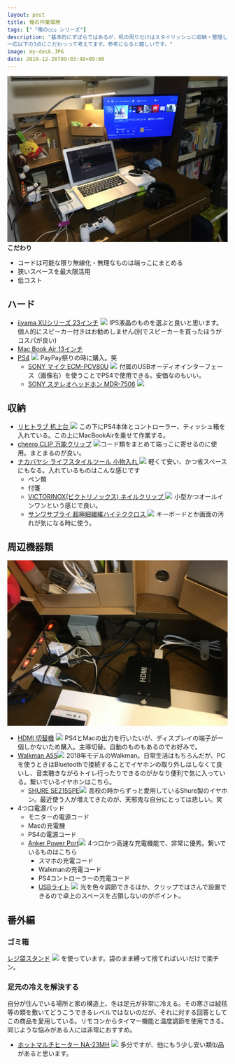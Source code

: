 ```yaml
---
layout: post
title: 俺の作業環境
tags: ["「俺の◯◯」シリーズ"]
description: "基本的にずぼらではあるが、机の周りだけはスタイリッシュに収納・整理しておきたい僕の作業環境を紹介します。
一応以下の3点にこだわっって考えてます。参考になると嬉しいです。"
image: my-desk.JPG
date: 2018-12-26T09:03:48+09:00
---
```

![image](/images/thumbs/my-desk.JPG)
**こだわり**
- コードは可能な限り無線化・無理なものは端っこにまとめる
- 狭いスペースを最大限活用
- 低コスト



## ハード
- [iiyama XUシリーズ 23インチ](https://amzn.to/2F6FLxA)
<a href="https://www.amazon.co.jp/iiyama-%E3%83%87%E3%82%A3%E3%82%B9%E3%83%97%E3%83%AC%E3%82%A4-XU2390HS-B3-23%E3%82%A4%E3%83%B3%E3%83%81-AH-IPS/dp/B0747SZJPT/ref=as_li_ss_il?s=computers&ie=UTF8&qid=1546575557&sr=1-1&keywords=iiyama+xu2390hs-b3&linkCode=li2&tag=pipinosuke04-22&linkId=969b86898220a6c1f7c89182c6ba6b66&language=ja_JP" target="_blank"><img border="0" src="//ws-fe.amazon-adsystem.com/widgets/q?_encoding=UTF8&ASIN=B0747SZJPT&Format=_SL160_&ID=AsinImage&MarketPlace=JP&ServiceVersion=20070822&WS=1&tag=pipinosuke04-22&language=ja_JP" ></a><img src="https://ir-jp.amazon-adsystem.com/e/ir?t=pipinosuke04-22&language=ja_JP&l=li2&o=9&a=B0747SZJPT" width="1" height="1" border="0" alt="" style="border:none !important; margin:0px !important;" />
IPS液晶のものを選ぶと良いと思います。個人的にスピーカー付きはお勧めしません(別でスピーカーを買ったほうがコスパが良い)
- [Mac Book Air 13インチ](https://www.apple.com/jp/shop/buy-mac/macbook-air/1.8ghz%E3%83%87%E3%83%A5%E3%82%A2%E3%83%AB%E3%82%B3%E3%82%A2%E3%83%97%E3%83%AD%E3%82%BB%E3%83%83%E3%82%B5%EF%BC%88turbo-boost%E4%BD%BF%E7%94%A8%E6%99%82%E6%9C%80%E5%A4%A72.9ghz%EF%BC%89-128gb?afid=p238%7Css4z9yeds-dc_mtid_18707vxu38484_pcrid_96182712077_&cid=aos-jp-kwgo-pla-btb-product-MQD32)
- [PS4](https://amzn.to/2F5rcKJ)
<a href="https://www.amazon.co.jp/PlayStation-%E3%82%B0%E3%83%AC%E3%82%A4%E3%82%B7%E3%83%A3%E3%83%BC%E3%83%BB%E3%83%9B%E3%83%AF%E3%82%A4%E3%83%88-500GB-CUH-2200AB02-%E3%81%8A%E5%A5%BD%E3%81%8D%E3%81%AA%E3%83%80%E3%82%A6%E3%83%B3%E3%83%AD%E3%83%BC%E3%83%89%E3%82%BD%E3%83%95%E3%83%882%E6%9C%AC%E3%82%BB%E3%83%83%E3%83%88/dp/B07F76JX3F/ref=as_li_ss_il?s=videogames&ie=UTF8&qid=1546575771&sr=1-3&keywords=ps4&linkCode=li2&tag=pipinosuke04-22&linkId=44408c6648b33418f198ddfe8fa079e0&language=ja_JP" target="_blank"><img border="0" src="//ws-fe.amazon-adsystem.com/widgets/q?_encoding=UTF8&ASIN=B07F76JX3F&Format=_SL160_&ID=AsinImage&MarketPlace=JP&ServiceVersion=20070822&WS=1&tag=pipinosuke04-22&language=ja_JP" ></a><img src="https://ir-jp.amazon-adsystem.com/e/ir?t=pipinosuke04-22&language=ja_JP&l=li2&o=9&a=B07F76JX3F" width="1" height="1" border="0" alt="" style="border:none !important; margin:0px !important;" />
PayPay祭りの時に購入。笑
	- [SONY マイク ECM-PCV80U](https://amzn.to/2RlF1u6)
<a href="https://www.amazon.co.jp/SONY-%E3%82%A8%E3%83%AC%E3%82%AF%E3%83%88%E3%83%AC%E3%83%83%E3%83%88%E3%82%B3%E3%83%B3%E3%83%87%E3%83%B3%E3%82%B5%E3%83%BC%E3%83%9E%E3%82%A4%E3%82%AF%E3%83%AD%E3%83%9B%E3%83%B3-%E3%82%B2%E3%83%BC%E3%83%A0%E7%94%A8-PCV80U-ECM-PCV80U/dp/B005M2HDA6/ref=as_li_ss_il?ie=UTF8&linkCode=li2&tag=pipinosuke04-22&linkId=fb7b20336b52ab561ba3132cd3340c9f&language=ja_JP" target="_blank"><img border="0" src="//ws-fe.amazon-adsystem.com/widgets/q?_encoding=UTF8&ASIN=B005M2HDA6&Format=_SL160_&ID=AsinImage&MarketPlace=JP&ServiceVersion=20070822&WS=1&tag=pipinosuke04-22&language=ja_JP" ></a><img src="https://ir-jp.amazon-adsystem.com/e/ir?t=pipinosuke04-22&language=ja_JP&l=li2&o=9&a=B005M2HDA6" width="1" height="1" border="0" alt="" style="border:none !important; margin:0px !important;" />
付属のUSBオーディオインターフェース（画像右）を使うことでPS4で使用できる。安価なのもいい。
	-  [SONY ステレオヘッドホン MDR-7506](https://amzn.to/2AgLJIp)
<a href="https://www.amazon.co.jp/%E3%82%BD%E3%83%8B%E3%83%BC-SONY-MDR7506-%E3%82%B9%E3%83%86%E3%83%AC%E3%82%AA%E3%83%98%E3%83%83%E3%83%89%E3%83%9B%E3%83%B3-MDR-7506/dp/B000AJIF4E/ref=as_li_ss_il?ie=UTF8&linkCode=li2&tag=pipinosuke04-22&linkId=2a40a5a92cda54ee1ef300cbd0b5d9c7&language=ja_JP" target="_blank"><img border="0" src="//ws-fe.amazon-adsystem.com/widgets/q?_encoding=UTF8&ASIN=B000AJIF4E&Format=_SL160_&ID=AsinImage&MarketPlace=JP&ServiceVersion=20070822&WS=1&tag=pipinosuke04-22&language=ja_JP" ></a><img src="https://ir-jp.amazon-adsystem.com/e/ir?t=pipinosuke04-22&language=ja_JP&l=li2&o=9&a=B000AJIF4E" width="1" height="1" border="0" alt="" style="border:none !important; margin:0px !important;" />

## 収納
- [リヒトラブ 机上台 ](https://amzn.to/2EOD83u)
<a href="https://www.amazon.co.jp/gp/product/B00485JPYU/ref=as_li_ss_il?ie=UTF8&psc=1&linkCode=li2&tag=pipinosuke04-22&linkId=af94a0af46024d1738e921424a31dd04&language=ja_JP" target="_blank"><img border="0" src="//ws-fe.amazon-adsystem.com/widgets/q?_encoding=UTF8&ASIN=B00485JPYU&Format=_SL160_&ID=AsinImage&MarketPlace=JP&ServiceVersion=20070822&WS=1&tag=pipinosuke04-22&language=ja_JP" ></a><img src="https://ir-jp.amazon-adsystem.com/e/ir?t=pipinosuke04-22&language=ja_JP&l=li2&o=9&a=B00485JPYU" width="1" height="1" border="0" alt="" style="border:none !important; margin:0px !important;" />
この下にPS4本体とコントローラー、ティッシュ箱を入れている。この上にMacBookAirを乗せて作業する。
- [cheero CLIP 万能クリップ](https://amzn.to/2BPxVVh)
<a href="https://www.amazon.co.jp/gp/product/B00I2JAJAW/ref=as_li_ss_il?ie=UTF8&psc=1&linkCode=li2&tag=pipinosuke04-22&linkId=20daeca7a3698cdd12a2f63dc9e090bd&language=ja_JP" target="_blank"><img border="0" src="//ws-fe.amazon-adsystem.com/widgets/q?_encoding=UTF8&ASIN=B00I2JAJAW&Format=_SL160_&ID=AsinImage&MarketPlace=JP&ServiceVersion=20070822&WS=1&tag=pipinosuke04-22&language=ja_JP" ></a><img src="https://ir-jp.amazon-adsystem.com/e/ir?t=pipinosuke04-22&language=ja_JP&l=li2&o=9&a=B00I2JAJAW" width="1" height="1" border="0" alt="" style="border:none !important; margin:0px !important;" />コード類をまとめて端っこに寄せるのに使用。まとまるのが良い。
- [ナカバヤシ ライフスタイルツール 小物入れ ](https://amzn.to/2CyQBdd)
<a href="https://www.amazon.co.jp/gp/product/B01MG79BVA/ref=as_li_ss_il?ie=UTF8&psc=1&linkCode=li2&tag=pipinosuke04-22&linkId=7cd88c26d911dd5b798ac8ea2ece2a8b&language=ja_JP" target="_blank"><img border="0" src="//ws-fe.amazon-adsystem.com/widgets/q?_encoding=UTF8&ASIN=B01MG79BVA&Format=_SL160_&ID=AsinImage&MarketPlace=JP&ServiceVersion=20070822&WS=1&tag=pipinosuke04-22&language=ja_JP" ></a><img src="https://ir-jp.amazon-adsystem.com/e/ir?t=pipinosuke04-22&language=ja_JP&l=li2&o=9&a=B01MG79BVA" width="1" height="1" border="0" alt="" style="border:none !important; margin:0px !important;" />
軽くて安い、かつ省スペースにもなる。入れているものはこんな感じです
	- ペン類
	- 付箋
	- [VICTORINOX(ビクトリノックス) ネイルクリップ ](https://amzn.to/2BCWEvQ)
<a href="https://www.amazon.co.jp/VICTORINOX-%E3%83%93%E3%82%AF%E3%83%88%E3%83%AA%E3%83%8E%E3%83%83%E3%82%AF%E3%82%B9-%E3%83%8D%E3%82%A4%E3%83%AB%E3%82%AF%E3%83%AA%E3%83%83%E3%83%97-0-6463-%E3%80%90%E6%97%A5%E6%9C%AC%E6%AD%A3%E8%A6%8F%E5%93%81%E3%80%91/dp/B00K3LGRAS/ref=as_li_ss_il?ie=UTF8&qid=1545747264&sr=8-2&keywords=victorinox+%E3%83%93%E3%82%AF%E3%83%88%E3%83%AA%E3%83%8E%E3%83%83%E3%82%AF%E3%82%B9+%E7%88%AA%E5%88%87%E3%82%8A&linkCode=li2&tag=pipinosuke04-22&linkId=db8b76aecb389e4d1df305269206f476&language=ja_JP" target="_blank"><img border="0" src="//ws-fe.amazon-adsystem.com/widgets/q?_encoding=UTF8&ASIN=B00K3LGRAS&Format=_SL160_&ID=AsinImage&MarketPlace=JP&ServiceVersion=20070822&WS=1&tag=pipinosuke04-22&language=ja_JP" ></a><img src="https://ir-jp.amazon-adsystem.com/e/ir?t=pipinosuke04-22&language=ja_JP&l=li2&o=9&a=B00K3LGRAS" width="1" height="1" border="0" alt="" style="border:none !important; margin:0px !important;" />
小型かつオールインワンという感じで良い。
	- [サンワサプライ 超極細繊維ハイテククロス ](https://amzn.to/2EP5F8R)
<a href="https://www.amazon.co.jp/%E3%82%B5%E3%83%B3%E3%83%AF%E3%82%B5%E3%83%97%E3%83%A9%E3%82%A4-%E8%B6%85%E6%A5%B5%E7%B4%B0%E7%B9%8A%E7%B6%AD%E3%83%8F%E3%82%A4%E3%83%86%E3%82%AF%E3%82%AF%E3%83%AD%E3%82%B9-30%C3%9740cm-%E5%A4%A7%E5%88%A4%E3%82%BF%E3%82%A4%E3%83%97-DK-KC5/dp/B000248ZQ0/ref=as_li_ss_il?ie=UTF8&linkCode=li2&tag=pipinosuke04-22&linkId=065654214ca4c02478da8711aa2a75cc&language=ja_JP" target="_blank"><img border="0" src="//ws-fe.amazon-adsystem.com/widgets/q?_encoding=UTF8&ASIN=B000248ZQ0&Format=_SL160_&ID=AsinImage&MarketPlace=JP&ServiceVersion=20070822&WS=1&tag=pipinosuke04-22&language=ja_JP" ></a><img src="https://ir-jp.amazon-adsystem.com/e/ir?t=pipinosuke04-22&language=ja_JP&l=li2&o=9&a=B000248ZQ0" width="1" height="1" border="0" alt="" style="border:none !important; margin:0px !important;" />
キーボードとか画面の汚れが気になる時に使う。

## 周辺機器類
![gadjet](/images/my-desk/gadjet.JPG)
- [HDMI 切替機](https://amzn.to/2BXgtOn)
<a href="https://www.amazon.co.jp/iBUFFALO-HDMI%E5%88%87%E6%9B%BF%E5%99%A8HEAC%E5%AF%BE%E5%BF%9C2%E3%83%9D%E3%83%BC%E3%83%88-Nintendo-Switch%E5%8B%95%E4%BD%9C%E7%A2%BA%E8%AA%8D%E6%B8%88-BSAK202/dp/B004IPRAGK/ref=as_li_ss_il?ie=UTF8&qid=1546576037&sr=8-2&keywords=ibuffalo+hdmi%E5%88%87%E6%9B%BF%E5%99%A8&linkCode=li2&tag=pipinosuke04-22&linkId=e1ddb64a0413577edd0bc4ef3c288fa5&language=ja_JP" target="_blank"><img border="0" src="//ws-fe.amazon-adsystem.com/widgets/q?_encoding=UTF8&ASIN=B004IPRAGK&Format=_SL160_&ID=AsinImage&MarketPlace=JP&ServiceVersion=20070822&WS=1&tag=pipinosuke04-22&language=ja_JP" ></a><img src="https://ir-jp.amazon-adsystem.com/e/ir?t=pipinosuke04-22&language=ja_JP&l=li2&o=9&a=B004IPRAGK" width="1" height="1" border="0" alt="" style="border:none !important; margin:0px !important;" />
PS4とMacの出力を行いたいが、ディスプレイの端子が一個しかないため購入。主導切替。自動のものもあるのでお好みで。
- [Walkman A55](https://amzn.to/2Tpk5jl)<a href="https://www.amazon.co.jp/%E3%82%BD%E3%83%8B%E3%83%BC-SONY-%E3%82%A6%E3%82%A9%E3%83%BC%E3%82%AF%E3%83%9E%E3%83%B3-A%E3%82%B7%E3%83%AA%E3%83%BC%E3%82%BA-NW-A55/dp/B07GZ85X5R/ref=as_li_ss_il?ie=UTF8&linkCode=li2&tag=pipinosuke04-22&linkId=92a25e5514d93d6468636fec96af2655&language=ja_JP" target="_blank"><img border="0" src="//ws-fe.amazon-adsystem.com/widgets/q?_encoding=UTF8&ASIN=B07GZ85X5R&Format=_SL160_&ID=AsinImage&MarketPlace=JP&ServiceVersion=20070822&WS=1&tag=pipinosuke04-22&language=ja_JP" ></a><img src="https://ir-jp.amazon-adsystem.com/e/ir?t=pipinosuke04-22&language=ja_JP&l=li2&o=9&a=B07GZ85X5R" width="1" height="1" border="0" alt="" style="border:none !important; margin:0px !important;" />
2018年モデルのWalkman。日常生活はもちろんだが、PCを使うときはBluetoothで接続することでイヤホンの取り外しはしなくて良いし、音楽聴きながらトイレ行ったりできるのがかなり便利で気に入っている。繋いでいるイヤホンはこちら。
	- [SHURE SE215SPE](https://amzn.to/2Ad7RTS)<a href="https://www.amazon.co.jp/SHURE-Special-%E3%83%88%E3%83%A9%E3%83%B3%E3%82%B9%E3%82%B9%E3%83%AB%E3%83%BC%E3%82%BB%E3%83%B3%E3%83%88%E3%83%96%E3%83%AB%E3%83%BC-SE215SPE-%E3%80%90%E5%9B%BD%E5%86%85%E6%AD%A3%E8%A6%8F%E5%93%81%E3%80%91/dp/B00A16BT4E/ref=as_li_ss_il?ie=UTF8&linkCode=li2&tag=pipinosuke04-22&linkId=ddc5a3afc6d00de608ce2396d5de567d&language=ja_JP" target="_blank"><img border="0" src="//ws-fe.amazon-adsystem.com/widgets/q?_encoding=UTF8&ASIN=B00A16BT4E&Format=_SL160_&ID=AsinImage&MarketPlace=JP&ServiceVersion=20070822&WS=1&tag=pipinosuke04-22&language=ja_JP" ></a><img src="https://ir-jp.amazon-adsystem.com/e/ir?t=pipinosuke04-22&language=ja_JP&l=li2&o=9&a=B00A16BT4E" width="1" height="1" border="0" alt="" style="border:none !important; margin:0px !important;" />
高校の時からずっと愛用しているShure製のイヤホン。最近使う人が増えてきたのが、天邪鬼な自分にとっては悲しい。笑
- 4つ口電源パッド
	- モニターの電源コード
	- Macの充電機
	- PS4の電源コード
	- [Anker Power Port](https://amzn.to/2AbADEk)<a href="https://www.amazon.co.jp/Anker-PowerPort-USB%E6%80%A5%E9%80%9F%E5%85%85%E9%9B%BB%E5%99%A8-Android%E5%AF%BE%E5%BF%9C-%E6%8A%98%E7%95%B3%E5%BC%8F%E3%83%97%E3%83%A9%E3%82%B0%E6%90%AD%E8%BC%89%E3%80%91/dp/B00VTJS58U/ref=as_li_ss_il?ie=UTF8&linkCode=li2&tag=pipinosuke04-22&linkId=fe1ea6806c165a9e711695d2a0602f3d&language=ja_JP" target="_blank"><img border="0" src="//ws-fe.amazon-adsystem.com/widgets/q?_encoding=UTF8&ASIN=B00VTJS58U&Format=_SL160_&ID=AsinImage&MarketPlace=JP&ServiceVersion=20070822&WS=1&tag=pipinosuke04-22&language=ja_JP" ></a><img src="https://ir-jp.amazon-adsystem.com/e/ir?t=pipinosuke04-22&language=ja_JP&l=li2&o=9&a=B00VTJS58U" width="1" height="1" border="0" alt="" style="border:none !important; margin:0px !important;" />
	4つ口かつ高速な充電機能で、非常に優秀。繋いでいるものはこちら
		- スマホの充電コード
	    - Walkmanの充電コード
	    - PS4コントローラーの充電コード
	    - [USBライト](https://amzn.to/2BXHVvF)
<a href="https://www.amazon.co.jp/gp/product/B075C76TKD/ref=as_li_ss_il?ie=UTF8&psc=1&linkCode=li2&tag=pipinosuke04-22&linkId=2c713f5db80f9a88de8aadf57d146daf&language=ja_JP" target="_blank"><img border="0" src="//ws-fe.amazon-adsystem.com/widgets/q?_encoding=UTF8&ASIN=B075C76TKD&Format=_SL160_&ID=AsinImage&MarketPlace=JP&ServiceVersion=20070822&WS=1&tag=pipinosuke04-22&language=ja_JP" ></a><img src="https://ir-jp.amazon-adsystem.com/e/ir?t=pipinosuke04-22&language=ja_JP&l=li2&o=9&a=B075C76TKD" width="1" height="1" border="0" alt="" style="border:none !important; margin:0px !important;" />
光を色々調節できるほか、クリップではさんで設置できるので卓上のスペースを占領しないのがポイント。

## 番外編
### ゴミ箱
[レジ袋スタンド](https://amzn.to/2CPxEmP)
<a href="https://www.amazon.co.jp/%E5%B1%B1%E5%B4%8E%E5%AE%9F%E6%A5%AD-%E3%83%AC%E3%82%B8%E8%A2%8B%E3%82%B9%E3%82%BF%E3%83%B3%E3%83%89-%E3%83%96%E3%83%A9%E3%83%83%E3%82%AF-%E7%B4%84W26%C3%97D31%C3%97H50cm-6190/dp/B000V9G20W/ref=as_li_ss_il?_encoding=UTF8&psc=1&refRID=DKBWDGJRSVQ4F8Q4XNNF&linkCode=li2&tag=pipinosuke04-22&linkId=addb2e285429b031263c909dd8250a37&language=ja_JP" target="_blank"><img border="0" src="//ws-fe.amazon-adsystem.com/widgets/q?_encoding=UTF8&ASIN=B000V9G20W&Format=_SL160_&ID=AsinImage&MarketPlace=JP&ServiceVersion=20070822&WS=1&tag=pipinosuke04-22&language=ja_JP" ></a><img src="https://ir-jp.amazon-adsystem.com/e/ir?t=pipinosuke04-22&language=ja_JP&l=li2&o=9&a=B000V9G20W" width="1" height="1" border="0" alt="" style="border:none !important; margin:0px !important;" />
を使っています。袋のまま縛って捨てればいいだけで楽チン。

### 足元の冷えを解決する
自分が住んでいる場所と家の構造上、冬は足元が非常に冷える。その寒さは絨毯等の類を敷いてどうこうできるレベルではないのだが、それに対する回答としてこの商品を愛用している。リモコンからタイマー機能と温度調節を使用できる。同じような悩みがある人には非常におすすめ。
- [ホットマルチヒーター NA-23MH](https://amzn.to/2TtVXwa)
<a href="https://www.amazon.co.jp/%E6%97%A5%E6%9C%AC%E8%A3%BD-%E3%83%9B%E3%83%83%E3%83%88%E3%83%9E%E3%83%AB%E3%83%81%E3%83%92%E3%83%BC%E3%82%BF%E3%83%BC-NA-23MH-G-%E3%82%B0%E3%83%AA%E3%83%BC%E3%83%B3/dp/B016A1T47C/ref=as_li_ss_il?_encoding=UTF8&pd_rd_i=B016A1T47C&pd_rd_r=5cede161-0fed-11e9-bac0-fb17b6fd45e3&pd_rd_w=eSCDK&pd_rd_wg=ntv3N&pf_rd_p=cda7018a-662b-401f-9c16-bd4ec317039e&pf_rd_r=SA0J7Y0RP8TP29D36BWD&psc=1&refRID=SA0J7Y0RP8TP29D36BWD&linkCode=li2&tag=pipinosuke04-22&linkId=81044924eee382384dd35f5af2e9e62b&language=ja_JP" target="_blank"><img border="0" src="//ws-fe.amazon-adsystem.com/widgets/q?_encoding=UTF8&ASIN=B016A1T47C&Format=_SL160_&ID=AsinImage&MarketPlace=JP&ServiceVersion=20070822&WS=1&tag=pipinosuke04-22&language=ja_JP" ></a><img src="https://ir-jp.amazon-adsystem.com/e/ir?t=pipinosuke04-22&language=ja_JP&l=li2&o=9&a=B016A1T47C" width="1" height="1" border="0" alt="" style="border:none !important; margin:0px !important;" />
多分ですが、他にもう少し安い類似品があると思います。
